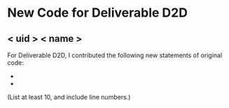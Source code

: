 # New Code for Deliverable D2D

## < uid > < name >

For Deliverable D2D, I contributed the following new statements of original code:

-
-

(List at least 10, and include line numbers.)
